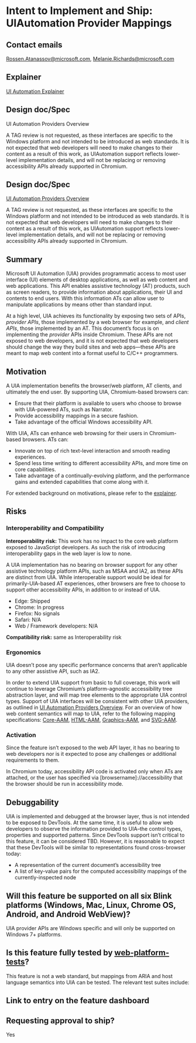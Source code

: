 # Intent to Implement and Ship: UIAutomation Provider Mappings

## Contact emails

Rossen.Atanassov@microsoft.com, Melanie.Richards@microsoft.com

## Explainer

[UI Automation Explainer](https://github.com/MicrosoftEdge/MicrosoftEdgeExplainers/blob/master/UIA/explainer.md)

## Design doc/Spec 

UI Automation Providers Overview 

A TAG review is not requested, as these interfaces are specific to the Windows platform and not intended to be introduced as web standards. It is not expected that web developers will need to make changes to their content as a result of this work, as UIAutomation support reflects lower-level implementation details, and will not be replacing or removing accessibility APIs already supported in Chromium.

## Design doc/Spec

[UI Automation Providers Overview](https://docs.microsoft.com/en-us/windows/desktop/winauto/uiauto-providersoverview)

A TAG review is not requested, as these interfaces are specific to the Windows platform and not intended to be introduced as web standards. It is not expected that web developers will need to make changes to their content as a result of this work, as UIAutomation support reflects lower-level implementation details, and will not be replacing or removing accessibility APIs already supported in Chromium.

## Summary

Microsoft UI Automation (UIA) provides programmatic access to most user interface (UI) elements of desktop applications, as well as web content and web applications. This API enables assistive technology (AT) products, such as screen readers, to provide information about applications, their UI and contents to end users. With this information ATs can allow user to manipulate applications by means other than standard input.

At a high level, UIA achieves its functionality by exposing two sets of APIs, *provider APIs*, those implemented by a web browser for example, and *client APIs*, those implemented by an AT. This document’s focus is on implementing the *provider* APIs inside Chromium. These APIs are not exposed to web developers, and it is not expected that web developers should change the way they build sites and web apps—these APIs are meant to map web content into a format useful to C/C++ programmers.

## Motivation

A UIA implementation benefits the browser/web platform, AT clients, and ultimately the end user.
By supporting UIA, Chromium-based browsers can:

* Ensure that their platform is available to users who choose to browse with UIA-powered ATs, such as Narrator.
* Provide accessibility mappings in a secure fashion.
* Take advantage of the official Windows accessibility API.

With UIA, ATs can enhance web browsing for their users in Chromium-based browsers. ATs can:

* Innovate on top of rich text-level interaction and smooth reading experiences.
* Spend less time writing to different accessibility APIs, and more time on core capabilities.
* Take advantage of a continually-evolving platform, and the performance gains and extended capabilities that come along with it.

For extended background on motivations, please refer to the [explainer](https://github.com/MicrosoftEdge/MicrosoftEdgeExplainers/blob/master/UIA/explainer.md).

## Risks

### Interoperability and Compatibility

**Interoperability risk:** This work has no impact to the core web platform exposed to JavaScript developers. As such the risk of introducing interoperability gaps in the web layer is low to none.

A UIA implementation has no bearing on browser support for any other assistive technology platform APIs, such as MSAA and IA2, as these APIs are distinct from UIA. While interoperable support would be ideal for primarily-UIA-based AT experiences, other browsers are free to choose to support other accessibility APIs, in addition to or instead of UIA.

* Edge: Shipped
* Chrome: In progress
* Firefox: No signals
* Safari: N/A
* Web / Framework developers: N/A

**Compatibility risk:** same as Interoperability risk

### Ergonomics

UIA doesn’t pose any specific performance concerns that aren’t applicable to any other assistive API, such as IA2.

In order to extend UIA support from basic to full coverage, this work will continue to leverage Chromium’s platform-agnostic accessibility tree abstraction layer, and will map tree elements to the appropriate UIA control types. Support of UIA interfaces will be consistent with other UIA providers, as outlined in [UI Automation Providers Overview](https://docs.microsoft.com/en-us/windows/desktop/winauto/uiauto-providersoverview). For an overview of how web content semantics will map to UIA, refer to the following mapping specifications: [Core-AAM](https://w3c.github.io/core-aam/), [HTML-AAM](https://w3c.github.io/html-aam/), [Graphics-AAM](https://w3c.github.io/graphics-aam/), and [SVG-AAM](https://w3c.github.io/svg-aam/).

### Activation

Since the feature isn’t exposed to the web API layer, it has no bearing to web developers nor is it expected to pose any challenges or additional requirements to them.

In Chromium today, accessibility API code is activated only when ATs are attached, or the user has specified via [browsername]://accessibility that the browser should be run in accessibility mode.

## Debuggability

UIA is implemented and debugged at the browser layer, thus is not intended to be exposed to DevTools. At the same time, it is useful to allow web developers to observe the information provided to UIA–the control types, properties and supported patterns. Since DevTools support isn’t critical to this feature, it can be considered TBD. However, it is reasonable to expect that these DevTools will be similar to representations found cross-browser today:

* A representation of the current document’s accessibility tree
* A list of key-value pairs for the computed accessibility mappings of the currently-inspected node

## Will this feature be supported on all six Blink platforms (Windows, Mac, Linux, Chrome OS, Android, and Android WebView)?

UIA provider APIs are Windows specific and will only be supported on Windows 7+ platforms.

## Is this feature fully tested by [web-platform-tests](https://chromium.googlesource.com/chromium/src/+/master/docs/testing/web_platform_tests.md)?

This feature is not a web standard, but mappings from ARIA and host language semantics into UIA can be tested. The relevant test suites include:

## Link to entry on the feature dashboard

<TBD>

## Requesting approval to ship?

Yes